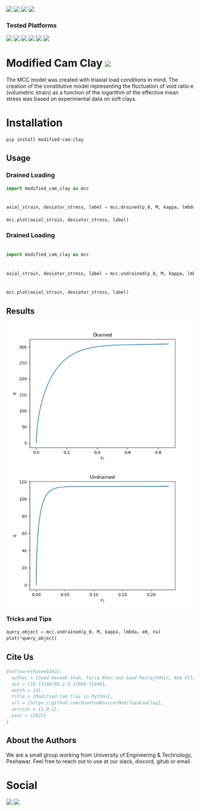 
![](https://img.shields.io/github/issues/QuantumNovice/ModifiedCamClay) ![](https://img.shields.io/github/stars/QuantumNovice/ModifiedCamClay) ![](https://img.shields.io/github/license/QuantumNovice/ModifiedCamClay) ![](https://img.shields.io/badge/Maintained%3F-yes-green.svg) 

### Tested Platforms

![](https://img.shields.io/badge/Ubuntu-E95420?style=for-the-badge&logo=ubuntu&logoColor=white) ![](https://img.shields.io/badge/Linux_Mint-87CF3E?style=for-the-badge&logo=linux-mint&logoColor=white) ![](https://img.shields.io/badge/Alpine_Linux-0D597F?style=for-the-badge&logo=alpine-linux&logoColor=white) ![](https://img.shields.io/badge/Arch_Linux-1793D1?style=for-the-badge&logo=arch-linux&logoColor=white) ![](https://img.shields.io/badge/Windows_XP-003399?style=for-the-badge&logo=windows-xp&logoColor=white) ![](https://img.shields.io/badge/Windows-0078D6?style=for-the-badge&logo=windows&logoColor=white) 

# Modified Cam Clay ![](http://ForTheBadge.com/images/badges/made-with-python.svg)
The MCC model was created with triaxial load conditions in mind. The creation of the constitutive model representing the fluctuation of void ratio e (volumetric strain) as a function of the logarithm of the effective mean stress was based on experimental data on soft clays. 

# Installation

```bash
pip install modified-cam-clay
```
## Usage

### Drained Loading
```python
import modified_cam_clay as mcc


axial_strain, deviator_stress, label = mcc.drained(p_0, M, kappa, lmbda, e0)

mcc.plot(axial_strain, deviator_stress, label)
```


### Drained Loading
```python

import modified_cam_clay as mcc


axial_strain, deviator_stress, label = mcc.undrained(p_0, M, kappa, lmbda, e0, nu)


mcc.plot(axial_strain, deviator_stress, label)
```


## Results

![Drained](presentation/drained.png)
![Undrained](presentation/undrained.png)


### Tricks and Tips
```python
query_object = mcc.undrained(p_0, M, kappa, lmbda, e0, nu)
plot(*query_object)
```

## Cite Us

```bibtex
@software{Haseeb2022,
  author = {Syed Haseeb Shah, Tariq Khan and Saad MairajUddin, Abd Ullah},
  doi = {10.13140/RG.2.2.17604.71046},
  month = {4},
  title = {Modified Cam Clay in Python},
  url = {https://github.com/QuantumNovice/ModifiedCamClay},
  version = {1.0.1},
  year = {2022}
}
```
## About the Authors

We are a small group working from University of Engineering & Technology, Peshawar. Feel free to reach out to use at our slack, discord, gitub or email.

# Social
![](https://img.shields.io/badge/Slack-4A154B?style=for-the-badge&logo=slack&logoColor=white) ![](https://img.shields.io/badge/Discord-7289DA?style=for-the-badge&logo=discord&logoColor=white)
